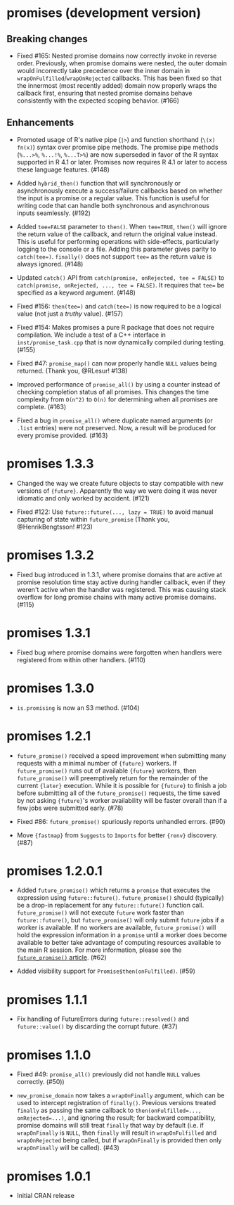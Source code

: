 # promises (development version)

## Breaking changes

* Fixed #165: Nested promise domains now correctly invoke in reverse order. Previously, when promise domains were nested, the outer domain would incorrectly take precedence over the inner domain in `wrapOnFulfilled`/`wrapOnRejected` callbacks. This has been fixed so that the innermost (most recently added) domain now properly wraps the callback first, ensuring that nested promise domains behave consistently with the expected scoping behavior. (#166)

## Enhancements

* Promoted usage of R's native pipe (`|>`) and function shorthand (`\(x) fn(x)`) syntax over promise pipe methods. The promise pipe methods (`%...>%`, `%...!%`, `%...T>%`) are now superseded in favor of the R syntax supported in R 4.1 or later. Promises now requires R 4.1 or later to access these language features. (#148)

* Added `hybrid_then()` function that will synchronously or asynchronously execute a success/failure callbacks based on whether the input is a promise or a regular value. This function is useful for writing code that can handle both synchronous and asynchronous inputs seamlessly. (#192)

* Added `tee=FALSE` parameter to `then()`. When `tee=TRUE`, `then()` will ignore the return value of the callback, and return the original value instead. This is useful for performing operations with side-effects, particularly logging to the console or a file. Adding this parameter gives parity to `catch(tee=)`. `finally()` does not support `tee=` as the return value is always ignored. (#148)

* Updated `catch()` API from `catch(promise, onRejected, tee = FALSE)` to `catch(promise, onRejected, ..., tee = FALSE)`. It requires that `tee=` be specified as a keyword argument. (#148)

* Fixed #156: `then(tee=)` and `catch(tee=)` is now required to be a logical value (not just a *truthy* value). (#157)

* Fixed #154: Makes promises a pure R package that does not require compilation. We include a test of a C++ interface in `inst/promise_task.cpp` that is now dynamically compiled during testing. (#155)

* Fixed #47: `promise_map()` can now properly handle `NULL` values being returned. (Thank you, @RLesur! #138)

* Improved performance of `promise_all()` by using a counter instead of checking completion status of all promises. This changes the time complexity from `O(n^2)` to `O(n)` for determining when all promises are complete. (#163)

* Fixed a bug in `promise_all()` where duplicate named arguments (or `.list` entries) were not preserved. Now, a result will be produced for every promise provided. (#163)


# promises 1.3.3

* Changed the way we create future objects to stay compatible with new versions of `{future}`. Apparently the way we were doing it was never idiomatic and only worked by accident. (#121)

* Fixed #122: Use `future::future(..., lazy = TRUE)` to avoid manual capturing of state within `future_promise` (Thank you, @HenrikBengtsson! #123)


# promises 1.3.2

* Fixed bug introduced in 1.3.1, where promise domains that are active at promise resolution time stay active during handler callback, even if they weren't active when the handler was registered. This was causing stack overflow for long promise chains with many active promise domains. (#115)


# promises 1.3.1

* Fixed bug where promise domains were forgotten when handlers were registered from within other handlers. (#110)


# promises 1.3.0

* `is.promising` is now an S3 method. (#104)


# promises 1.2.1

* `future_promise()` received a speed improvement when submitting many requests with a minimal number of `{future}` workers. If `future_promise()` runs out of available `{future}` workers, then `future_promise()` will preemptively return for the remainder of the current `{later}` execution. While it is possible for `{future}` to finish a job before submitting all of the `future_promise()` requests, the time saved by not asking `{future}`'s worker availability will be faster overall than if a few jobs were submitted early. (#78)

* Fixed #86: `future_promise()` spuriously reports unhandled errors. (#90)

* Move `{fastmap}` from `Suggests` to `Imports` for better `{renv}` discovery. (#87)


# promises 1.2.0.1

* Added `future_promise()` which returns a `promise` that executes the expression using `future::future()`. `future_promise()` should (typically) be a drop-in replacement for any `future::future()` function call. `future_promise()` will not execute `future` work faster than `future::future()`, but `future_promise()` will only submit `future` jobs if a worker is available. If no workers are available, `future_promise()` will hold the expression information in a `promise` until a worker does become available to better take advantage of computing resources available to the main R session. For more information, please see the [`future_promise()` article](https://rstudio.github.io/promises/articles/promises_05b_future_promise.html). (#62)

* Added visibility support for `Promise$then(onFulfilled)`. (#59)

# promises 1.1.1

* Fix handling of FutureErrors during `future::resolved()` and `future::value()` by discarding the corrupt future. (#37)


# promises 1.1.0

* Fixed #49: `promise_all()` previously did not handle `NULL` values correctly. (#50))

* `new_promise_domain` now takes a `wrapOnFinally` argument, which can be used to intercept registration of `finally()`. Previous versions treated `finally` as passing the same callback to `then(onFulfilled=..., onRejected=...)`, and ignoring the result; for backward compatibility, promise domains will still treat `finally` that way by default (i.e. if `wrapOnFinally` is `NULL`, then `finally` will result in `wrapOnFulfilled` and `wrapOnRejected` being called, but if `wrapOnFinally` is provided then only `wrapOnFinally` will be called). (#43)


# promises 1.0.1

* Initial CRAN release
